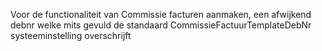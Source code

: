 Voor de functionaliteit van Commissie facturen aanmaken, een afwijkend debnr welke mits gevuld de standaard CommissieFactuurTemplateDebNr systeeminstelling overschrijft